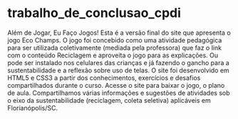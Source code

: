 # trabalho_de_conclusao_cpdi
Além de Jogar, Eu Faço Jogos!
Esta é a versão final do site que apresenta o jogo Eco Champs. 
O jogo foi concebido como uma atividade pedagógica para ser utilizada coletivamente (mediada pela professora) que faz o link com o conteúdo Reciclagem e aproveita o jogo para as explicações. 
Ou pode ser instalado nos celulares das crianças e já fazendo o gancho para a sustentabilidade e a reflexão sobre uso de telas.
O site foi desenvolvido em HTML5 e CSS3 a partir dos conhecimentos, exercícios e desafios compartilhados durante o curso.
Acesse o site para baixar o jogo, o plano de aula. Compartilhamos várias informações e sugestões de atividades sob o eixo da sustentabilidade (reciclagem, coleta seletiva) aplicáveis em Florianópolis/SC.

